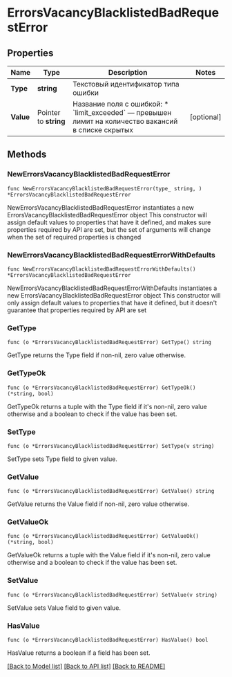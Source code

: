 # ErrorsVacancyBlacklistedBadRequestError

## Properties

Name | Type | Description | Notes
------------ | ------------- | ------------- | -------------
**Type** | **string** | Текстовый идентификатор типа ошибки | 
**Value** | Pointer to **string** | Название поля с ошибкой:  * &#x60;limit_exceeded&#x60; — превышен лимит на количество вакансий в списке скрытых  | [optional] 

## Methods

### NewErrorsVacancyBlacklistedBadRequestError

`func NewErrorsVacancyBlacklistedBadRequestError(type_ string, ) *ErrorsVacancyBlacklistedBadRequestError`

NewErrorsVacancyBlacklistedBadRequestError instantiates a new ErrorsVacancyBlacklistedBadRequestError object
This constructor will assign default values to properties that have it defined,
and makes sure properties required by API are set, but the set of arguments
will change when the set of required properties is changed

### NewErrorsVacancyBlacklistedBadRequestErrorWithDefaults

`func NewErrorsVacancyBlacklistedBadRequestErrorWithDefaults() *ErrorsVacancyBlacklistedBadRequestError`

NewErrorsVacancyBlacklistedBadRequestErrorWithDefaults instantiates a new ErrorsVacancyBlacklistedBadRequestError object
This constructor will only assign default values to properties that have it defined,
but it doesn't guarantee that properties required by API are set

### GetType

`func (o *ErrorsVacancyBlacklistedBadRequestError) GetType() string`

GetType returns the Type field if non-nil, zero value otherwise.

### GetTypeOk

`func (o *ErrorsVacancyBlacklistedBadRequestError) GetTypeOk() (*string, bool)`

GetTypeOk returns a tuple with the Type field if it's non-nil, zero value otherwise
and a boolean to check if the value has been set.

### SetType

`func (o *ErrorsVacancyBlacklistedBadRequestError) SetType(v string)`

SetType sets Type field to given value.


### GetValue

`func (o *ErrorsVacancyBlacklistedBadRequestError) GetValue() string`

GetValue returns the Value field if non-nil, zero value otherwise.

### GetValueOk

`func (o *ErrorsVacancyBlacklistedBadRequestError) GetValueOk() (*string, bool)`

GetValueOk returns a tuple with the Value field if it's non-nil, zero value otherwise
and a boolean to check if the value has been set.

### SetValue

`func (o *ErrorsVacancyBlacklistedBadRequestError) SetValue(v string)`

SetValue sets Value field to given value.

### HasValue

`func (o *ErrorsVacancyBlacklistedBadRequestError) HasValue() bool`

HasValue returns a boolean if a field has been set.


[[Back to Model list]](../README.md#documentation-for-models) [[Back to API list]](../README.md#documentation-for-api-endpoints) [[Back to README]](../README.md)


